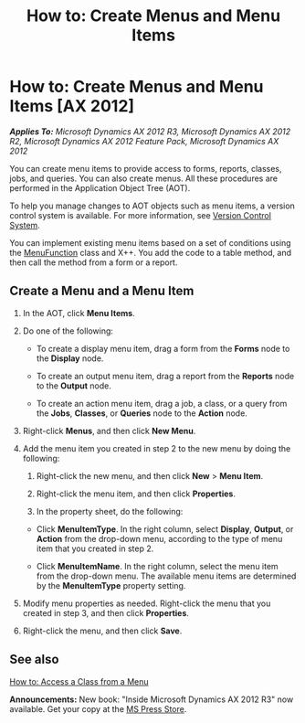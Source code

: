 ﻿---
title: 'How to: Create Menus and Menu Items'
TOCTitle: 'How to: Create Menus and Menu Items'
ms:assetid: 5277205c-edb9-498e-b927-406237806217
ms:mtpsurl: https://msdn.microsoft.com/en-us/library/Aa639737(v=AX.60)
ms:contentKeyID: 35244319
ms.date: 05/18/2015
mtps_version: v=AX.60
---

# How to: Create Menus and Menu Items [AX 2012]


_**Applies To:** Microsoft Dynamics AX 2012 R3, Microsoft Dynamics AX 2012 R2, Microsoft Dynamics AX 2012 Feature Pack, Microsoft Dynamics AX 2012_

You can create menu items to provide access to forms, reports, classes, jobs, and queries. You can also create menus. All these procedures are performed in the Application Object Tree (AOT).

To help you manage changes to AOT objects such as menu items, a version control system is available. For more information, see [Version Control System](version-control-system.md).

You can implement existing menu items based on a set of conditions using the [MenuFunction](https://msdn.microsoft.com/en-us/library/gg912148\(v=ax.60\)) class and X++. You add the code to a table method, and then call the method from a form or a report.

## Create a Menu and a Menu Item

1.  In the AOT, click **Menu Items**.

2.  Do one of the following:
    
      - To create a display menu item, drag a form from the **Forms** node to the **Display** node.
    
      - To create an output menu item, drag a report from the **Reports** node to the **Output** node.
    
      - To create an action menu item, drag a job, a class, or a query from the **Jobs**, **Classes**, or **Queries** node to the **Action** node.

3.  Right-click **Menus**, and then click **New Menu**.

4.  Add the menu item you created in step 2 to the new menu by doing the following:
    
    1.  Right-click the new menu, and then click **New** \> **Menu Item**.
    
    2.  Right-click the menu item, and then click **Properties**.
    
    3.  In the property sheet, do the following:
    
    <!-- end list -->
    
      - Click **MenuItemType**. In the right column, select **Display**, **Output**, or **Action** from the drop-down menu, according to the type of menu item that you created in step 2.
    
      - Click **MenuItemName**. In the right column, select the menu item from the drop-down menu. The available menu items are determined by the **MenuItemType** property setting.

5.  Modify menu properties as needed. Right-click the menu that you created in step 3, and then click **Properties**.

6.  Right-click the menu, and then click **Save**.

## See also

[How to: Access a Class from a Menu](how-to-access-a-class-from-a-menu.md)

  
**Announcements:** New book: "Inside Microsoft Dynamics AX 2012 R3" now available. Get your copy at the [MS Press Store](https://www.microsoftpressstore.com/store/inside-microsoft-dynamics-ax-2012-r3-9780735685109).

